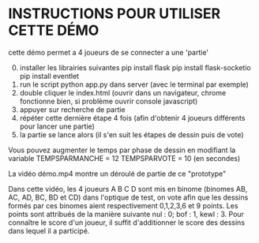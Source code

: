 # INSTRUCTIONS POUR UTILISER CETTE DÉMO


cette démo permet a 4 joueurs de se connecter a une 'partie'

0. installer les librairies suivantes
pip install flask
pip install flask-socketio
pip install eventlet
1. run le script python app.py dans server (avec le terminal par exemple)
2. double cliquer le index.html (ouvrir dans un navigateur, chrome fonctionne bien, si problème ouvrir console javascript)
3. appuyer sur recherche de partie
4. répéter cette dernière étape 4 fois (afin d'obtenir 4 joueurs différents pour lancer une partie)
5. la partie se lance alors (il s'en suit les étapes de dessin puis de vote)

Vous pouvez augmenter le temps par phase de dessin en modifiant la variable
TEMPSPARMANCHE = 12
TEMPSPARVOTE = 10 (en secondes)


La vidéo démo.mp4 montre un déroulé de partie de ce "prototype"

Dans cette vidéo, les 4 joueurs A B C D sont mis en binome (binomes AB, AC, AD, BC, BD et CD)
dans l'optique de test, on vote afin que les dessins formés par ces binomes aient respectivement
0,1,2,3,6 et 9 points. Les points sont attribués de la manière suivante nul : 0; bof : 1, kewl : 3.
Pour connaître le score d'un joueur, il suffit d'additionner le score des dessins dans lequel il a participé.
